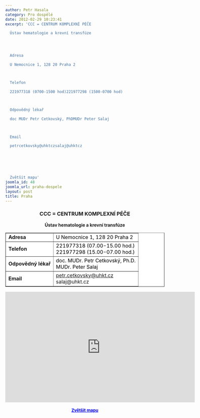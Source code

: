 ```yaml
---
author: Petr Hasala
category: Pro dospělé
date: 2012-02-29 10:23:41
excerpt: 'CCC = CENTRUM KOMPLEXNÍ PÉČE

  Ústav hematologie a krevní transfúze




  Adresa

  U Nemocnice 1, 128 20 Praha 2



  Telefon

  221977318 (0700-1500 hod)221977298 (1500-0700 hod)



  Odpovědný lékař          

  doc MUDr Petr Cetkovský, PhDMUDr Peter Salaj



  Email

  petrcetkovsky@uhktczsalaj@uhktcz




   

  Zvětšit mapu'
joomla_id: 48
joomla_url: praha-dospele
layout: post
title: Praha
---
```


<h3 style="text-align: center;">
 <strong>
  <strong>
   CCC = CENTRUM KOMPLEXNÍ PÉČE
  </strong>
 </strong>
</h3>
<p style="text-align: center;">
 <strong>
  Ústav hematologie a krevní transfúze
 </strong>
</p>
<table align="center" border="1" style="background-color: #ffffff;">
 <tbody>
  <tr>
   <td>
    <strong>
     Adresa
    </strong>
   </td>
   <td>
    <span style="color: #000000;">
     U Nemocnice 1, 128 20 Praha 2
    </span>
   </td>
  </tr>
  <tr>
   <td>
    <strong>
     Telefon
    </strong>
   </td>
   <td>
    <span style="color: #000000;">
     221977318 (07.00-15.00 hod.)
    </span>
    <br/>
    <span style="color: #000000;">
     221977298 (15.00-07.00 hod.)
    </span>
   </td>
  </tr>
  <tr>
   <td>
    <strong>
     Odpovědný lékař
    </strong>
   </td>
   <td>
    <span style="color: #000000;">
     doc. MUDr. Petr Cetkovský, Ph.D.
     <br/>
     MUDr. Peter Salaj
    </span>
   </td>
  </tr>
  <tr>
   <td>
    <strong>
     Email
    </strong>
   </td>
   <td>
    <a class="ico_posta" href="mailto:petr.cetkovsky@uhkt.cz">
     petr.cetkovsky@uhkt.cz
     <br/>
    </a>
    salaj@uhkt.cz
   </td>
  </tr>
 </tbody>
</table>
<p style="text-align: center;">
</p>
<p style="text-align: center;">
 <iframe frameborder="0" height="350" marginheight="0" marginwidth="0" scrolling="no" src="http://maps.google.cz/maps?hl=cs&amp;q=%C3%9Astav+hematologie+a+krevn%C3%AD+transf%C3%BAze,+U+nemocnice+1,+128+20+Praha+2&amp;ie=UTF8&amp;sqi=2&amp;hq=%C3%9Astav+hematologie+a+krevn%C3%AD+transf%C3%BAze,&amp;hnear=U+nemocnice+1,+128+00+Praha+2&amp;t=h&amp;brcurrent=5,0,0&amp;cid=10348505911535307524&amp;ll=50.073668,14.420929&amp;spn=0.01928,0.051498&amp;z=14&amp;iwloc=A&amp;output=embed" style="display: block; margin-left: auto; margin-right: auto;" width="600">
 </iframe>
 <br/>
 <strong>
  <span style="font-size: medium;">
   <small>
    <a href="http://maps.google.cz/maps?hl=cs&amp;q=%C3%9Astav+hematologie+a+krevn%C3%AD+transf%C3%BAze,+U+nemocnice+1,+128+20+Praha+2&amp;ie=UTF8&amp;sqi=2&amp;hq=%C3%9Astav+hematologie+a+krevn%C3%AD+transf%C3%BAze,&amp;hnear=U+nemocnice+1,+128+00+Praha+2&amp;t=h&amp;brcurrent=5,0,0&amp;cid=10348505911535307524&amp;ll=50.073668,14.420929&amp;spn=0.01928,0.051498&amp;z=14&amp;iwloc=A&amp;source=embed" style="color: #0000ff; text-align: left;">
     Zvětšit mapu
    </a>
   </small>
  </span>
 </strong>
</p>